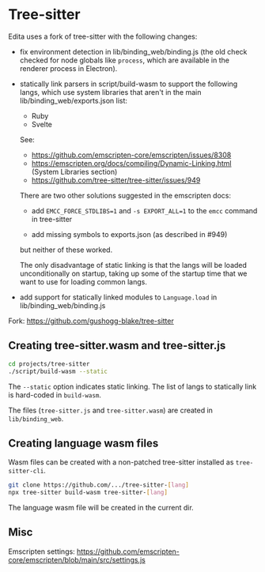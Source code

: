 Tree-sitter
===

Edita uses a fork of tree-sitter with the following changes:

- fix environment detection in lib/binding_web/binding.js (the old check checked for node globals like `process`, which are available in the renderer process in Electron).

- statically link parsers in script/build-wasm to support the following langs, which use system libraries that aren't in the main lib/binding_web/exports.json list:

	- Ruby
	- Svelte
	
	See:
	
	- https://github.com/emscripten-core/emscripten/issues/8308
	- https://emscripten.org/docs/compiling/Dynamic-Linking.html (System Libraries section)
	- https://github.com/tree-sitter/tree-sitter/issues/949
	
	There are two other solutions suggested in the emscripten docs:
	
	- add `EMCC_FORCE_STDLIBS=1` and `-s EXPORT_ALL=1` to the `emcc` command in tree-sitter
	
	- add missing symbols to exports.json (as described in #949)
	
	but neither of these worked.
	
	The only disadvantage of static linking is that the langs will be loaded unconditionally on startup, taking up some of the startup time that we want to use for loading common langs.

- add support for statically linked modules to `Language.load` in lib/binding_web/binding.js

Fork: https://github.com/gushogg-blake/tree-sitter

## Creating tree-sitter.wasm and tree-sitter.js

```bash
cd projects/tree-sitter
./script/build-wasm --static
```

The `--static` option indicates static linking. The list of langs to statically link is hard-coded in `build-wasm`.

The files (`tree-sitter.js` and `tree-sitter.wasm`) are created in `lib/binding_web`.

## Creating language wasm files

Wasm files can be created with a non-patched tree-sitter installed as `tree-sitter-cli`.

```bash
git clone https://github.com/.../tree-sitter-[lang]
npx tree-sitter build-wasm tree-sitter-[lang]
```

The language wasm file will be created in the current dir.

## Misc

Emscripten settings: https://github.com/emscripten-core/emscripten/blob/main/src/settings.js
